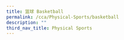 ```yaml
---
title: 篮球 Basketball
permalink: /cca/Physical-Sports/basketball
description: ""
third_nav_title: Physical Sports
---
```

